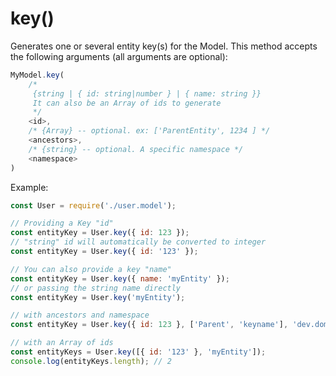 # key\(\)

Generates one or several entity key\(s\) for the Model. This method accepts the following arguments \(all arguments are optional\):

```javascript
MyModel.key(
    /*
     {string | { id: string|number } | { name: string }}
     It can also be an Array of ids to generate
     */
    <id>,
    /* {Array} -- optional. ex: ['ParentEntity', 1234 ] */
    <ancestors>,
    /* {string} -- optional. A specific namespace */
    <namespace>
)
```

Example:

```javascript
const User = require('./user.model');

// Providing a Key "id"
const entityKey = User.key({ id: 123 });
// "string" id will automatically be converted to integer
const entityKey = User.key({ id: '123' });

// You can also provide a key "name"
const entityKey = User.key({ name: 'myEntity' });
// or passing the string name directly
const entityKey = User.key('myEntity');

// with ancestors and namespace
const entityKey = User.key({ id: 123 }, ['Parent', 'keyname'], 'dev.domain.com');

// with an Array of ids
const entityKeys = User.key([{ id: '123' }, 'myEntity']);
console.log(entityKeys.length); // 2
```

